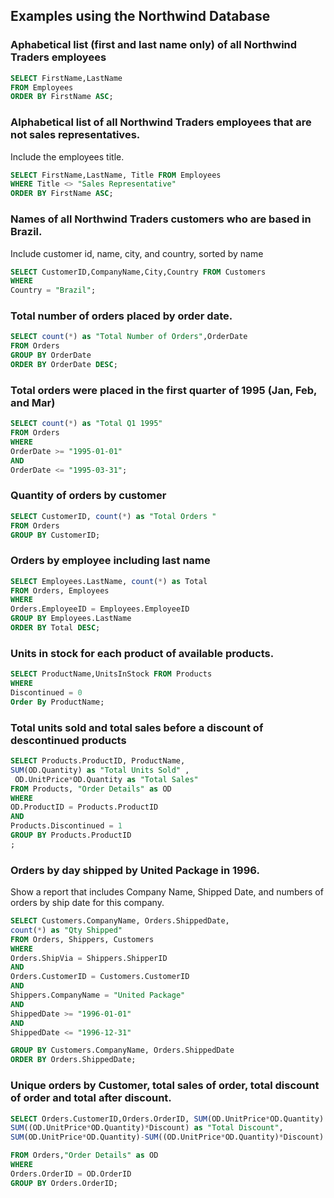 ## Examples using the Northwind Database

###  Aphabetical list (first and last name only) of all Northwind Traders employees

```sql
SELECT FirstName,LastName
FROM Employees
ORDER BY FirstName ASC;
```

### Alphabetical list of all Northwind Traders employees that are not sales representatives.  
Include the employees title.

```sql
SELECT FirstName,LastName, Title FROM Employees
WHERE Title <> "Sales Representative"
ORDER BY FirstName ASC;
```

### Names of all Northwind Traders customers who are based in Brazil.
Include customer id, name, city, and country, sorted by name

```sql
SELECT CustomerID,CompanyName,City,Country FROM Customers
WHERE
Country = "Brazil";
```

### Total number of orders placed by order date.

```sql
SELECT count(*) as "Total Number of Orders",OrderDate
FROM Orders
GROUP BY OrderDate
ORDER BY OrderDate DESC;
```


### Total orders were placed in the first quarter of 1995 (Jan, Feb, and Mar)

```sql
SELECT count(*) as "Total Q1 1995"
FROM Orders
WHERE
OrderDate >= "1995-01-01"
AND
OrderDate <= "1995-03-31";
```

### Quantity of orders by customer

```sql
SELECT CustomerID, count(*) as "Total Orders "
FROM Orders
GROUP BY CustomerID;
```

### Orders by employee including last name

```sql
SELECT Employees.LastName, count(*) as Total
FROM Orders, Employees
WHERE
Orders.EmployeeID = Employees.EmployeeID
GROUP BY Employees.LastName
ORDER BY Total DESC;
```

### Units in stock for each product of available products.

```sql
SELECT ProductName,UnitsInStock FROM Products
WHERE
Discontinued = 0
Order By ProductName;
```

### Total units sold and total sales before a discount of descontinued products

```sql
SELECT Products.ProductID, ProductName,
SUM(OD.Quantity) as "Total Units Sold" ,
 OD.UnitPrice*OD.Quantity as "Total Sales"
FROM Products, "Order Details" as OD
WHERE
OD.ProductID = Products.ProductID
AND
Products.Discontinued = 1
GROUP BY Products.ProductID
;
```


### Orders by day shipped by United Package in 1996.
Show a report that includes Company Name, Shipped Date, and numbers of orders by ship date for this company.

```sql
SELECT Customers.CompanyName, Orders.ShippedDate,
count(*) as "Qty Shipped"
FROM Orders, Shippers, Customers
WHERE
Orders.ShipVia = Shippers.ShipperID
AND
Orders.CustomerID = Customers.CustomerID
AND
Shippers.CompanyName = "United Package"
AND
ShippedDate >= "1996-01-01"
AND
ShippedDate <= "1996-12-31"

GROUP BY Customers.CompanyName, Orders.ShippedDate
ORDER BY Orders.ShippedDate;

```

### Unique orders by Customer, total sales of order, total discount of order and total after discount.

```sql
SELECT Orders.CustomerID,Orders.OrderID, SUM(OD.UnitPrice*OD.Quantity) as "Total Order",
SUM((OD.UnitPrice*OD.Quantity)*Discount) as "Total Discount",
SUM(OD.UnitPrice*OD.Quantity)-SUM((OD.UnitPrice*OD.Quantity)*Discount) as "Total after Discount"

FROM Orders,"Order Details" as OD
WHERE
Orders.OrderID = OD.OrderID
GROUP BY Orders.OrderID;
```

